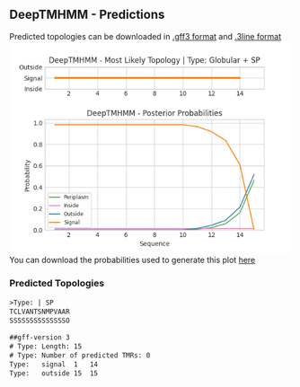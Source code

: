## DeepTMHMM - Predictions
Predicted topologies can be downloaded in [.gff3 format](TMRs.gff3) and [.3line format](predicted_topologies.3line)
![picture](plot.png)
You can download the probabilities used to generate this plot [here](Type:_probs.csv)
### Predicted Topologies
```
>Type: | SP
TCLVANTSNMPVAAR
SSSSSSSSSSSSSSO

```


```
##gff-version 3
# Type: Length: 15
# Type: Number of predicted TMRs: 0
Type:	signal	1	14				
Type:	outside	15	15				

```
